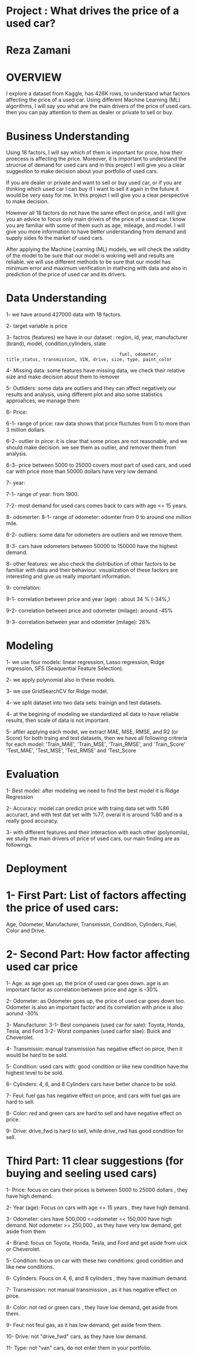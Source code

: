 # Project : What drives the price of a used car?

# Reza Zamani 


# OVERVIEW
I explore a dataset from Kaggle, has 426K rows, to understand what factors affecting the price of a used car. Using different Machine Learning (ML) algorithms, I will say you what are the main drivers of the price of used cars. then you can pay attention to them as dealer or private to sell or buy. 

# Business Understanding
Using 18 factors, I will say which of them is important for price, how their proecess is affecting the price. Moreover, it is important to understand the strucrue of demand for used cars and in this project I will give you a clear suggestion to make decision about your portfolio of used cars.

If you are dealer or private and want to sell or buy used car, or if you are thinking which used car I can buy if I want to sell it again in the future it would be very easy for me. 
In this project I will give you a clear perspective to make decision. 

However all 18 factors do not have the same effect on price, and I will give you an advice to focus only main drivers of the price of a used car. I know you are familiar with some of them such as age, mileage, and model. I will give you more information to have better understanding from demand and supply sides fo the market of used cars. 

After applying the Machine Learning (ML) models, we will check the validity of the model to be sure that our model is wokring well and results are reliable. we will use different methods to be sure that our model has minimum error and maximum verification in mathcing with data and also in prediction of the price of used car and its drivers.

# Data Understanding
1- we have around 427000 data with 18 factors. 

2-  target variable is price 

3- factros (features) we have in our dataset : region, id, year, manufacturer (brand), model, condition,cylinders, state

                                               fuel, odometer, title_status, transmission, VIN, drive, size, type, paint_color  
                                               
4- Missing data: some features have missing data, we check their relative size and make decision about them to remover

5- Outliders: some data are outliers and they can affect negatively our results and analysis, using different plot and also some statistics approahces, we manage them

6- Price: 

6-1- range of price:  raw data shows that price fluctutes from 0 to more than 3 million dollars. 

6-2- outlier in pirce: it is clear that some prices are not reasonable, and we should make decision. we see them as outlier, and remover them from analysis. 

6-3- price between 5000 to 25000 covers most part of used cars, and used car with price more than 50000 dollars have very low demand. 

7- year: 

7-1- range of year: from 1900.

7-2- most demand for used cars comes back to cars with age <= 15 years. 

8- odomerter: 
8-1- range of odometer: odomter from 0 to around one million mile.

8-2- outliers: some data for odometers are outliers and we remove them.

8-3- cars have odometers between 50000 to 150000 have the highest demand. 

8- other features: we also check the distribution of other factors to be familiar with data and their behaviour. visualization of these factors are interesting and give us really important information. 

9- correlation:

9-1- correlation between price and year (age) : about  34 % (-34%,)

9-2- correlation between price and odometer (milage): around -45% 

9-3- correlation between year and odometer (milage): 28%

# Modeling
1- we use four models: linear regression, Lasso regression, Ridge regression,  SFS (Seaquential Feature Selection).

2- we apply polynomial also in these models. 

3- we use GridSearchCV for Ridge model.

4- we split dataset into two data sets: trainign and test datasets. 

4- at the begining of modeling we standardized all data to have reliable results, then scale of data is not important. 

5- aftler applying each model, we extract MAE, MSE, RMSE, and R2 (or Score) for both traing and test datasets, then we have all following critreria for each model:
'Train_MAE', 'Train_MSE', 'Train_RMSE', and 'Train_Score'
'Test_MAE',  'Test_MSE', 'Test_RMSE' and 'Test_Score

# Evaluation
1- Best model: after modeling we need to find the best model it is Ridge Regression 

2- Accuracy: model can predict price with traing data set with %86 accuract, and with test dat set with %77, overal it is around %80 and is a really good accuracy. 

3- with different features and their interaction with each other (polynomila), we study the main drivers of price of used cars, our main finding are as followings. 

# Deployment
# 1- First Part: List of factors affecting the price of used cars: 
Age, Odometer,
Manufacturer, Transmissin, Condition,
Cylinders, Fuel, Color and Drive. 

# 2- Second Part: How factor affecting used car price
1- Age: as age goes up, the price of used car goes down. age is an important factor as correlation between price and age is -30%

2- Odometer: as Odometer goes up, the price of used car goes down too. Odometer is also an important factor and its correlation with price is also  aorund -30%

3- Manufacturer:
3-1- Best companeis (used car for sale): Toyota, Honda, Tesla, and Ford
3-2- Worst companies (used carfor slae): Buick and Cheverolet.

4- Transmissin: manual transmission has negative effect on pirce, then it would be hard to be sold.

5- Condition: used cars with: good condition or like new condition have the highest level to be sold.

6- Cylinders: 4, 6, and 8 Cylinders cars have better chance to be sold.

7- Feul: fuel gas has negative effect on price, and cars with fuel gas are hard to sell.

8- Color: red and green cars are hard to sell and have negative effect on price.

9- Drive: drive_fwd is hard to sell, while drive_rwd has good condition for sell.

# Third Part: 11 clear suggestions (for buying and seeling used cars)
1- Price: focus on cars their prices is between 5000 to 25000 dollars , they have high demand.

2- Year (age): Focus on cars with age <= 15 years , they have high demand.

3- Odometer: cars have 500,000 <=odometer =< 150,000 have high demand. Not odometer >= 250,000 , as they have very low demand, get aside from them

4- Brand: focus on Toyota, Honda, Tesla, and Ford and get aside from uick or Cheverolet.

5- Condition: focus on car with these two conditions: good condition and like new conditions.

6- Cylinders: Foucs on 4, 6, and 8 cylinders , they have maximum demand.

7- Transmission: not manual transmission , as it has negative effect on pirce.

8- Color: not red or green cars , they have low demand, get aside from them.

9- Feul: not feul gas, as it has low demand, get aside from them.

10- Drive: not "drive_fwd" cars, as they have low demand.

11- Type: not "van" cars, do not enter them in your portfolio.

